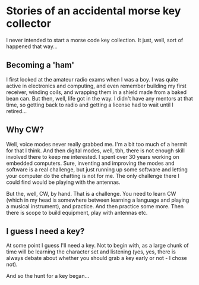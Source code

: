 # Stories of an accidental morse key collector

I never intended to start a morse code key collection. It just, well, sort of happened that way...

## Becoming a 'ham'

I first looked at the amateur radio exams when I was a boy. I was quite active in electronics and
computing, and even remember building my first receiver, winding coils, and wrapping them in a shield
made from a baked bean can. But then, well, life got in the way. I didn't have any mentors at that
time, so getting back to radio and getting a license had to wait until I retired...

## Why CW?

Well, voice modes never really grabbed me. I'm a bit too much of a hermit for that I think. And then
digital modes, well, tbh, there is not enough skill involved there to keep me interested. I spent over
30 years working on embedded computers. Sure, inventing and improving the modes and software is a
real challenge, but just running up some software and letting your computer do the chatting is not
for me. The only challenge there I could find would be playing with the antennas.

But the, well, CW, by hand. That is a challenge. You need to learn CW (which in my head is somewhere
between learning a language and playing a musical instrument), and practice. And then practice some
more. Then there is scope to build equipment, play with antennas etc.

## I guess I need a key?

At some point I guess I'll need a key. Not to begin with, as a large chunk of time will be learning
the character set and listening (yes, yes, there is always debate about whether you should grab a key
early or not - I chose not).

And so the hunt for a key began...
